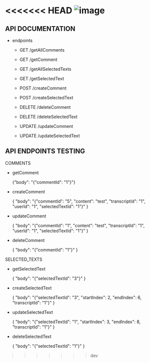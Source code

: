 <<<<<<< HEAD
![image](https://github.com/user-attachments/assets/efe3d350-3958-43a2-bd32-53436f5ba57d)
=======
## API DOCUMENTATION

- endpoints

    - GET /getAllComments

   
        
    - GET /getComment

    
        
    - GET /getAllSelectedTexts

   

    - GET /getSelectedText



    - POST /createComment

    
    - POST /createSelectedText



    - DELETE /deleteComment



       
    - DELETE /deleteSelectedText



    - UPDATE /updateComment


    
  
    - UPDATE /updateSelectedText
    

    
  
## API ENDPOINTS TESTING

COMMENTS

- getComment

    {"body": "{\"commentId\": \"1\"}"}

- createComment 

    {
  "body": "{\"commentId\": \"5\", \"content\": \"test\", \"transcriptId\": \"1\", \"userId\": \"1\", \"selectedTextId\": \"1\"}"
}

- updateComment

    {
  "body": "{\"commentId\": \"1\", \"content\": \"test\", \"transcriptId\": \"1\", \"userId\": \"1\", \"selectedTextId\": \"1\"}"
}

- deleteComment

    {
  "body": "{\"commentId\": \"1\"}"
}


SELECTED_TEXTS

- getSelectedText

    {
  "body": "{\"selectedTextId\": \"3\"}"
}

- createSelectedText

    {
  "body": "{\"selectedTextId\": \"3\", \"startIndex\": 2, \"endIndex\": 6, \"transcriptId\": \"1\"}"
}


- updateSelectedText

    {
  "body": "{\"selectedTextId\": \"1\", \"startIndex\": 3, \"endIndex\": 8, \"transcriptId\": \"1\"}"
}

- deleteSelectedText

    {
  "body": "{\"selectedTextId\": \"1\"}"
}




>>>>>>> dev
